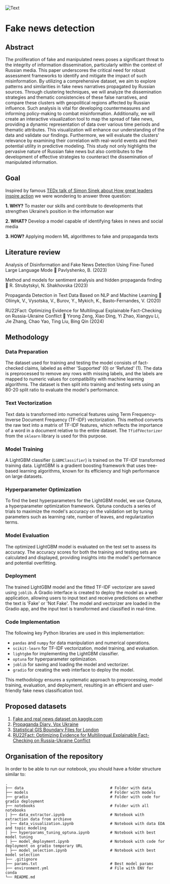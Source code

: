 ![Text]([./"images/img1.png"](https://github.com/strateg17/fake-news/blob/main/images/img1.png))



Fake news detection 
======

## Abstract
The proliferation of fake and manipulated news poses a significant threat to the integrity of information dissemination, particularly within the context of Russian media. This paper underscores the critical need for robust assessment frameworks to identify and mitigate the impact of such misinformation. By utilizing a comprehensive dataset, we aim to explore patterns and similarities in fake news narratives propagated by Russian sources. Through clustering techniques, we will analyze the dissemination strategies and thematic consistencies of these false narratives, and compare these clusters with geopolitical regions affected by Russian influence. Such analysis is vital for developing countermeasures and informing policy-making to combat misinformation. Additionally, we will create an interactive visualization tool to map the spread of fake news, providing a dynamic representation of data over various time periods and thematic attributes. This visualization will enhance our understanding of the data and validate our findings. Furthermore, we will evaluate the clusters' relevance by examining their correlation with real-world events and their potential utility in predictive modeling. This study not only highlights the pervasive nature of Russian fake news but also contributes to the development of effective strategies to counteract the dissemination of manipulated information.


## Goal
Inspired by famous [TEDx talk of Simon Sinek about How great leaders inspire action](https://www.ted.com/talks/simon_sinek_how_great_leaders_inspire_action?language=en) we were wondering to answer three question: 

**1. WHY?** 
To master our skills and contribute to developments that strengthen Ukraine’s position in the information war

**2. WHAT?** 
Develop a model capable of identifying fakes in news and social media


**3. HOW?**
Applying modern ML algorithmes to fake and propaganda texts


## Literature review
Analysis of Disinformation and Fake News Detection Using Fine-Tuned Large Language Mode 🔗
Pavlyshenko, B. (2023)

Method and models for sentiment analysis and hidden propaganda finding 🔗
R. Strubytskyi, N. Shakhovska (2023)


Propaganda Detection in Text Data Based on NLP and Machine Learning 🔗
Oliinyk, V., Vysotska, V., Burov, Y., Mykich, K., Basto-Fernandes, V. (2020)

RU22Fact: Optimizing Evidence for Multilingual Explainable Fact-Checking on Russia-Ukraine Conflict 🔗
Yirong Zeng, Xiao Ding, Yi Zhao, Xiangyu Li, Jie Zhang, Chao Yao, Ting Liu, Bing Qin (2024)

## Methodology

### Data Preparation
The dataset used for training and testing the model consists of fact-checked claims, labeled as either 'Supported' (0) or 'Refuted' (1). The data is preprocessed to remove any rows with missing labels, and the labels are mapped to numeric values for compatibility with machine learning algorithms. The dataset is then split into training and testing sets using an 80-20 split ratio to evaluate the model's performance.

### Text Vectorization
Text data is transformed into numerical features using Term Frequency-Inverse Document Frequency (TF-IDF) vectorization. This method converts the raw text into a matrix of TF-IDF features, which reflects the importance of a word in a document relative to the entire dataset. The `TfidfVectorizer` from the `sklearn` library is used for this purpose.

### Model Training
A LightGBM classifier (`LGBMClassifier`) is trained on the TF-IDF transformed training data. LightGBM is a gradient boosting framework that uses tree-based learning algorithms, known for its efficiency and high performance on large datasets.

### Hyperparameter Optimization
To find the best hyperparameters for the LightGBM model, we use Optuna, a hyperparameter optimization framework. Optuna conducts a series of trials to maximize the model's accuracy on the validation set by tuning parameters such as learning rate, number of leaves, and regularization terms.

### Model Evaluation
The optimized LightGBM model is evaluated on the test set to assess its accuracy. The accuracy scores for both the training and testing sets are calculated and displayed, providing insights into the model's performance and potential overfitting.

### Deployment
The trained LightGBM model and the fitted TF-IDF vectorizer are saved using `joblib`. A Gradio interface is created to deploy the model as a web application, allowing users to input text and receive predictions on whether the text is 'Fake' or 'Not Fake'. The model and vectorizer are loaded in the Gradio app, and the input text is transformed and classified in real-time.

### Code Implementation
The following key Python libraries are used in this implementation:
- `pandas` and `numpy` for data manipulation and numerical operations.
- `scikit-learn` for TF-IDF vectorization, model training, and evaluation.
- `lightgbm` for implementing the LightGBM classifier.
- `optuna` for hyperparameter optimization.
- `joblib` for saving and loading the model and vectorizer.
- `gradio` for creating the web interface to deploy the model.

This methodology ensures a systematic approach to preprocessing, model training, evaluation, and deployment, resulting in an efficient and user-friendly fake news classification tool.


## Proposed datasets
1. [Fake and real news dataset on kaggle.com](https://www.kaggle.com/datasets/clmentbisaillon/fake-and-real-news-dataset.)
2. [ Propaganda Diary. Vox Ukraine](https://russiandisinfo.voxukraine.org/en/narratives)
3. [Statistical GIS Boundary Files for London](https://data.london.gov.uk/dataset/statistical-gis-boundary-files-london)
4. [RU22Fact: Optimizing Evidence for Multilingual Explainable Fact-Checking on Russia-Ukraine Conflict](https://github.com/zeng-yirong/ru22fact)



## Organisation of the repository
In order to be able to run our notebook, you should have a folder structure similar to:

    .
    ├── data                                      # Folder with data
    ├── models                                    # Folder with models
    ├── gradio                                    # Folder with code for gradio deployment
    ├── notebooks                                 # Folder with all notebooks
    │ ├── data_extractor.ipynb                    # Notebook with extraction data from archieve
    │ ├── data_visualization.ipynb                # Notebook with data EDA and topic modeling
    │ ├── hyperparams_tuning_optuna.ipynb         # Notebook with best model tuning
    │ ├── model_deployment.ipynb                  # Notebook with code for deployment on gradio temporary URL
    │ ├── model_selection.ipynb                   # Notebook with best model selection
    ├── .gitignore                                
    ├── params.txt                                # Best model params
    ├── environment.yml                           # File with ENV for conda
    └── README.md       
    
  

